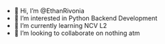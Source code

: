 - 👋 Hi, I’m @EthanRivonia
- 👀 I’m interested in Python Backend Development
- 🌱 I’m currently learning NCV L2
- 💞️ I’m looking to collaborate on nothing atm

